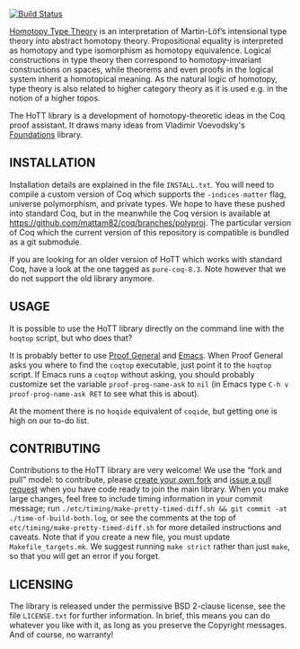 [![Build Status](https://api.travis-ci.org/HoTT/HoTT.png?branch=master)](https://travis-ci.org/HoTT/HoTT)

[Homotopy Type Theory](http://homotopytypetheory.org/) is an interpretation of
Martin-Löf’s intensional type theory into abstract homotopy theory. Propositional equality
is interpreted as homotopy and type isomorphism as homotopy equivalence. Logical
constructions in type theory then correspond to homotopy-invariant constructions on
spaces, while theorems and even proofs in the logical system inherit a homotopical
meaning. As the natural logic of homotopy, type theory is also related to higher category
theory as it is used e.g. in the notion of a higher topos.

The HoTT library is a development of homotopy-theoretic ideas in the Coq proof assistant.
It draws many ideas from Vladimir Voevodsky's
[Foundations](https://github.com/vladimirias/Foundations) library.

## INSTALLATION

Installation details are explained in the file `INSTALL.txt`. You will need to compile a
custom version of Coq which supports the `-indices-matter` flag, universe polymorphism, and
private types. We hope to have these pushed into standard Coq, but in the meanwhile the
Coq version is available at https://github.com/mattam82/coq/branches/polyproj.  The particular
version of Coq which the current version of this repository is compatible is bundled as
a git submodule.

If you are looking for an older version of HoTT which works with standard Coq, have a look
at the one tagged as `pure-coq-8.3`. Note however that we do not support the old
library anymore.

## USAGE

It is possible to use the HoTT library directly on the command line with the `hoqtop`
script, but who does that?

It is probably better to use [Proof General](http://proofgeneral.inf.ed.ac.uk) and
[Emacs](http://www.gnu.org/software/emacs/). When Proof General asks you where to find the
`coqtop` executable, just point it to the `hoqtop` script. If Emacs runs a `coqtop`
without asking, you should probably customize set the variable `proof-prog-name-ask` to
`nil` (in Emacs type `C-h v proof-prog-name-ask RET` to see what this is about).

At the moment there is no `hoqide` equivalent of `coqide`, but getting one is high on our
to-do list.

## CONTRIBUTING

Contributions to the HoTT library are very welcome!  We use the “fork and pull” model:
to contribute, please [create your own fork](https://help.github.com/articles/fork-a-repo)
and [issue a pull request](https://help.github.com/articles/using-pull-requests) when
you have code ready to join the main library.  When you make large changes, feel free to
include timing information in your commit message; run
`./etc/timing/make-pretty-timed-diff.sh && git commit -at ./time-of-build-both.log`, or
see the comments at the top of `etc/timing/make-pretty-timed-diff.sh` for more detailed
instructions and caveats.  Note that if you create a new file, you must update
`Makefile_targets.mk`.  We suggest running `make strict` rather than just `make`, so that
you will get an error if you forget.

## LICENSING

The library is released under the permissive BSD 2-clause license, see the file
`LICENSE.txt` for further information. In brief, this means you can do whatever you like
with it, as long as you preserve the Copyright messages. And of course, no warranty!
